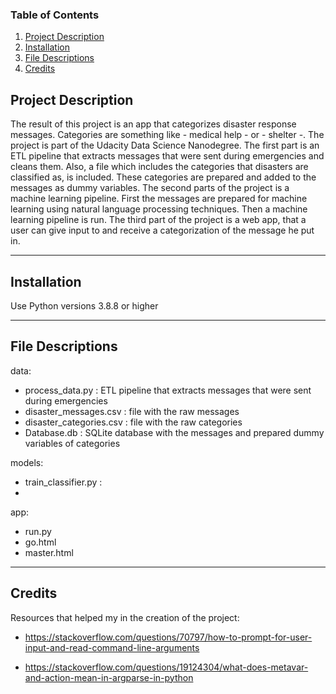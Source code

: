### Table of Contents

1. [Project Description](#description)
2. [Installation](#installation)
3. [File Descriptions](#files)
4. [Credits](#credits)


## Project Description <a name="description"></a>

The result of this project is an app that categorizes disaster response messages. Categories are something like - medical help - or - shelter -. The project is part of the Udacity Data Science Nanodegree.
The first part is an ETL pipeline that extracts messages that were sent during emergencies and cleans them. Also, a file which includes the categories that disasters are classified as, is included. These categories are prepared and added to the messages as dummy variables.
The second parts of the project is a machine learning pipeline. First the messages are prepared for machine learning using natural language processing techniques. Then a machine learning pipeline is run.
The third part of the project is a web app, that a user can give input to and receive a categorization of the message he put in.

-------------

## Installation <a name="installation"></a>

Use Python versions 3.8.8 or higher



-------------
## File Descriptions <a name="files"></a>

data:

- process_data.py : ETL pipeline that extracts messages that were sent during emergencies
- disaster_messages.csv : file with the raw messages
- disaster_categories.csv : file with the raw categories
- Database.db : SQLite database with the messages and prepared dummy variables of categories

models:

- train_classifier.py :
- 

app:

- run.py
- go.html
- master.html

-------------

## Credits <a name="credits"></a>

Resources that helped my in the creation of the project:

- https://stackoverflow.com/questions/70797/how-to-prompt-for-user-input-and-read-command-line-arguments

- https://stackoverflow.com/questions/19124304/what-does-metavar-and-action-mean-in-argparse-in-python

